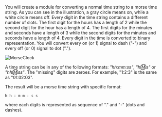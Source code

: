 You will create a module for converting a normal time string to a morse time string.
As you can see in the illustration, a gray circle means on, while a white circle means off.
Every digit in the time string contains a different number of slots.
The first digit for the hours has a length of 2 while the second digit for the hour has a length of 4.
The first digits for the minutes and seconds have a length of 3 while the second digits for the minutes and
seconds have a length of 4.
Every digit in the time is converted to binary representation.
You will convert every on (or 1) signal to dash ("-") and every off (or 0) signal to dot (".").

![MorseClock](morse_clock.svg)

A time string can be in any of the following formats: _"hh:mm:ss"_, _"h:m:s"_ or _"hh:m:ss"_.
The "missing" digits are zeroes. For example, "1:2:3" is the same as "01:02:03".

The result will be a morse time string with specific format:

`h h : m m : s s`

where each digits is represented as sequence of "." and "-" (dots and dashes).
